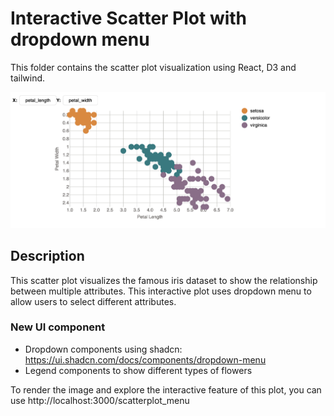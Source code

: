 # Interactive Scatter Plot with dropdown menu

This folder contains the scatter plot visualization using React, D3 and tailwind.

![Scatter Plot](scatterplot.png)

## Description

This scatter plot visualizes the famous iris dataset to show the relationship between multiple attributes.
This interactive plot uses dropdown menu to allow users to select different attributes.

### New UI component

- Dropdown components using shadcn: https://ui.shadcn.com/docs/components/dropdown-menu
- Legend components to show different types of flowers


To render the image and explore the interactive feature of this plot, you can use http://localhost:3000/scatterplot_menu
